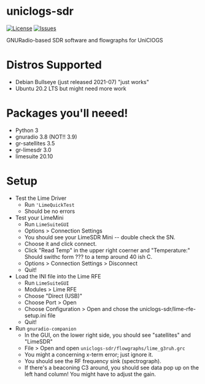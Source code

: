 # uniclogs-sdr

[![License](https://img.shields.io/github/license/oresat/uniclogs-sdr)](./LICENSE)
[![Issues](https://img.shields.io/github/issues/oresat/uniclogs-sdr)](https://github.com/oresat/uniclogs-sdr/issues)

GNURadio-based SDR software and flowgraphs for UniClOGS

# Distros Supported

* Debian Bullseye (just released 2021-07) "just works"
* Ubuntu 20.2 LTS but might need more work

# Packages you'll neeed!

* Python 3
* gnuradio 3.8 (NOT!! 3.9)
* gr-satellites 3.5
* gr-limesdr 3.0
* limesuite 20.10

# Setup

* Test the Lime Driver
   * Run `'LimeQuickTest`
   * Should be no errors
* Test your LimeMini
   * Run `LimeSuiteGUI`
   * Options > Connection Settings 
   * You should see your LimeSDR Mini -- double check the SN.
   * Choose it and click connect.
   * Click "Read Temp" in the upper right coerner and "Temperature:" Should swithc form ??? to a temp around 40 ish C.
   * Options > Connection Settings > Disconnect 
   * Quit!
* Load the INI file into the Lime RFE
   * Run `LimeSuiteGUI`
   * Modules > Lime RFE
   * Choose "Direct (USB)"
   * Choose Port > Open
   * Choose Configuration > Open  and chose the uniclogs-sdr/lime-rfe-setup.ini file
   * Quit!
* Run `gnuradio-companion`
   * In the GUI, on the lower right side, you should see "satellites" and "LimeSDR"
   * File > Open  and open `uniclogs-sdr/flowgraphs/lime_g3ruh.grc`
   * You might a concerning x-term error; just ignore it.
   * You should see the RF frequency sink (spectrograph).
   * If there's a beaconing C3 around, you should see data pop up on the left hand column! You might have to adjust the gain.

   
   
   

